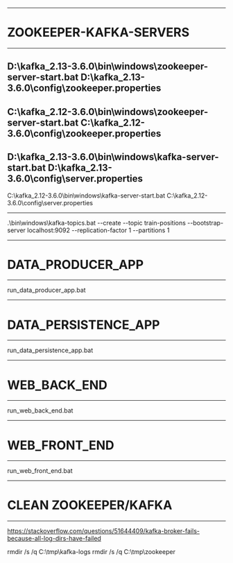 -----

# ZOOKEEPER-KAFKA-SERVERS

-----

D:\kafka_2.13-3.6.0\bin\windows\zookeeper-server-start.bat D:\kafka_2.13-3.6.0\config\zookeeper.properties
-----
C:\kafka_2.12-3.6.0\bin\windows\zookeeper-server-start.bat C:\kafka_2.12-3.6.0\config\zookeeper.properties
-----
D:\kafka_2.13-3.6.0\bin\windows\kafka-server-start.bat  D:\kafka_2.13-3.6.0\config\server.properties
-----
C:\kafka_2.12-3.6.0\bin\windows\kafka-server-start.bat  C:\kafka_2.12-3.6.0\config\server.properties

-----

.\bin\windows\kafka-topics.bat --create --topic train-positions --bootstrap-server localhost:9092 --replication-factor 1 --partitions 1

-----

# DATA_PRODUCER_APP

-----

run_data_producer_app.bat

-----

# DATA_PERSISTENCE_APP

-----

run_data_persistence_app.bat

-----

# WEB_BACK_END

-----

run_web_back_end.bat

-----

# WEB_FRONT_END

-----

run_web_front_end.bat

-----

# CLEAN ZOOKEEPER/KAFKA

-----

https://stackoverflow.com/questions/51644409/kafka-broker-fails-because-all-log-dirs-have-failed

rmdir /s /q C:\tmp\kafka-logs
rmdir /s /q C:\tmp\zookeeper